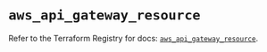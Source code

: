 # `aws_api_gateway_resource`

Refer to the Terraform Registry for docs: [`aws_api_gateway_resource`](https://registry.terraform.io/providers/hashicorp/aws/6.10.0/docs/resources/api_gateway_resource).
